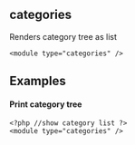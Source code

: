 ## categories

Renders category tree as list

    <module type="categories" /> 
<!--?php print page_content('params/modules/categories'); ?--> 

## Examples

#### Print category tree

    <?php //show category list ?>
    <module type="categories" />
    